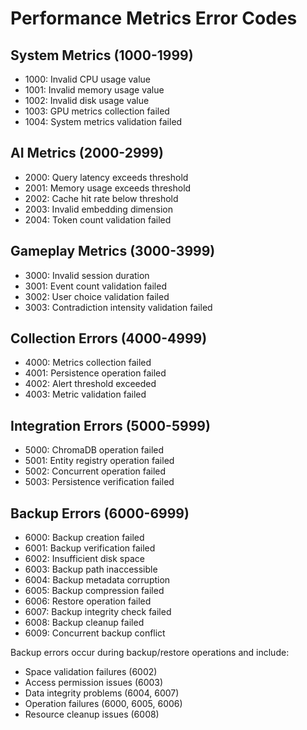 # Performance Metrics Error Codes

## System Metrics (1000-1999)
- 1000: Invalid CPU usage value
- 1001: Invalid memory usage value 
- 1002: Invalid disk usage value
- 1003: GPU metrics collection failed
- 1004: System metrics validation failed

## AI Metrics (2000-2999)
- 2000: Query latency exceeds threshold
- 2001: Memory usage exceeds threshold
- 2002: Cache hit rate below threshold
- 2003: Invalid embedding dimension
- 2004: Token count validation failed

## Gameplay Metrics (3000-3999)
- 3000: Invalid session duration
- 3001: Event count validation failed
- 3002: User choice validation failed
- 3003: Contradiction intensity validation failed

## Collection Errors (4000-4999)
- 4000: Metrics collection failed
- 4001: Persistence operation failed
- 4002: Alert threshold exceeded
- 4003: Metric validation failed

## Integration Errors (5000-5999)
- 5000: ChromaDB operation failed
- 5001: Entity registry operation failed
- 5002: Concurrent operation failed
- 5003: Persistence verification failed

## Backup Errors (6000-6999)
- 6000: Backup creation failed
- 6001: Backup verification failed
- 6002: Insufficient disk space
- 6003: Backup path inaccessible
- 6004: Backup metadata corruption
- 6005: Backup compression failed
- 6006: Restore operation failed
- 6007: Backup integrity check failed
- 6008: Backup cleanup failed
- 6009: Concurrent backup conflict

Backup errors occur during backup/restore operations and include:
- Space validation failures (6002)
- Access permission issues (6003) 
- Data integrity problems (6004, 6007)
- Operation failures (6000, 6005, 6006)
- Resource cleanup issues (6008)

